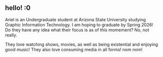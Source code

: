 ## hello! :0

Ariel is an Undergraduate student at Arizona State University studying Graphic Information Technology. I am hoping to graduate by Spring 2026! 
Do they have any idea what their focus is as of this momement? No, not really. 

They love watching shows, movies, as well as being existential and enjoying good music! They also love consuming media in all forms! nom nom!

<!--
**achaide7/achaide7** is a ✨ _special_ ✨ repository because its `README.md` (this file) appears on your GitHub profile.

Here are some ideas to get you started:

- 🔭 I’m currently working on ...
- 🌱 I’m currently learning ...
- 👯 I’m looking to collaborate on ...
- 🤔 I’m looking for help with ...
- 💬 Ask me about ...
- 📫 How to reach me: ...
- 😄 Pronouns: ...
- ⚡ Fun fact: ...
-->
